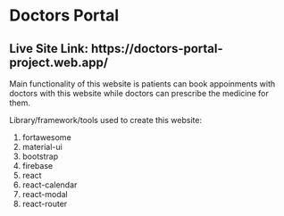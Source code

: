 <h1>Doctors Portal</h1>

<h2>Live Site Link: https://doctors-portal-project.web.app/</h2>

Main functionality of this website is patients can book appoinments with doctors with this website while doctors can prescribe the medicine for them.

Library/framework/tools used to create this website:
1. fortawesome
2. material-ui
3. bootstrap
4. firebase
5. react
6. react-calendar
7. react-modal
8. react-router
